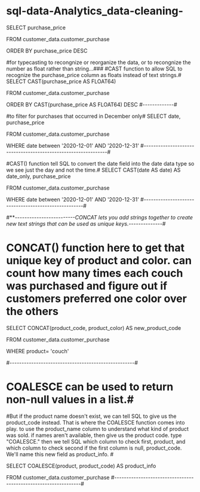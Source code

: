 


# sql-data-Analytics_data-cleaning-
SELECT
  purchase_price

FROM
  customer_data.customer_purchase

ORDER BY
  purchase_price DESC

#for typecasting to recongnize or reorganize the data, or to recongnize the number as float rather than string...###
#CAST function to allow SQL to recognize the purchase_price column as floats instead of text strings.#
SELECT
  CAST(purchase_price AS FLOAT64)

FROM
  customer_data.customer_purchase

ORDER BY
  CAST(purchase_price AS FLOAT64) DESC
#-------------#

#to filter for purchases that occurred in December only#
SELECT
  date,
  purchase_price

FROM
  customer_data.customer_purchase

WHERE
  date between '2020-12-01' AND '2020-12-31'
#---------------------------------------------------------------#

#CAST() function tell SQL to convert the date field into the date data type so we see just the day and not the time.#
SELECT
  CAST(date AS date) AS date_only,
  purchase_price

FROM
  customer_data.customer_purchase

WHERE
  date between '2020-12-01' AND '2020-12-31'
#-----------------------------------------------------#

#***-------------------------CONCAT lets you add strings together to create new text strings that can be used as unique keys.--------------*#
# CONCAT() function here to get that unique key of product and color. can count how many times each couch was purchased and figure out if customers preferred one color over the others #

SELECT
  CONCAT(product_code, product_color) AS new_product_code

FROM
customer_data.customer_purchase

WHERE
  product= 'couch'

  #----------------------------------------------------#
  #  COALESCE can be used to return non-null values in a list.#
  #But if the product name doesn't exist, we can tell SQL to give us the product_code instead. That is where the COALESCE function comes into play. to use the product_name column to understand what kind of product was sold.  if names aren't available, then give us the product code.  type "COALESCE." then we tell SQL which column to check first, product, and which column to check second if the first column is null, product_code. We'll name this new field as product_info.  #

SELECT
  COALESCE(product, product_code) AS product_info

FROM
  customer_data.customer_purchase
  #----------------------------------------------------------------#
